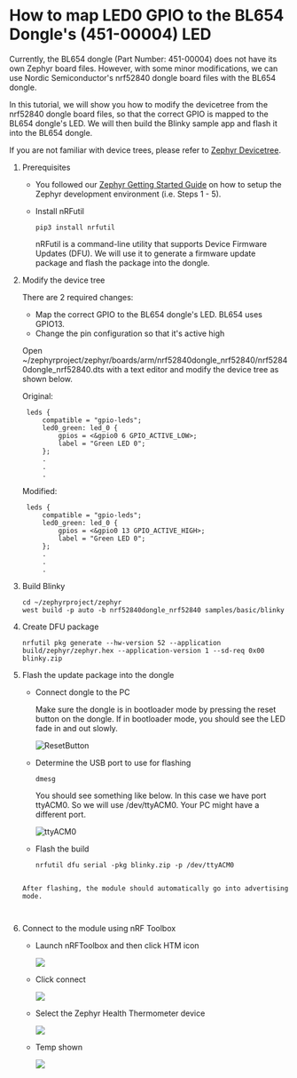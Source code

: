 # How to map LED0 GPIO to the BL654 Dongle's (451-00004) LED

Currently, the BL654 dongle (Part Number: 451-00004) does not have its own Zephyr board files. However, with some minor modifications, we can use Nordic Semiconductor's nrf52840 dongle board files with the BL654 dongle.

In this tutorial, we will show you how to modify the devicetree from the nrf52840 dongle board files, so that the correct GPIO is mapped to the BL654 dongle's LED. We will then build the Blinky sample app and flash it into the BL654 dongle.

If you are not familiar with device trees, please refer to [Zephyr Devicetree](https://docs.zephyrproject.org/latest/guides/dts/index.html).



1. Prerequisites

   - You followed our [Zephyr Getting Started Guide](ubuntu.md) on how to setup the Zephyr development environment (i.e. Steps 1 - 5).

   - Install nRFutil

     ```
     pip3 install nrfutil
     ```

     nRFutil is a command-line utility that supports Device Firmware Updates (DFU). We will use it to generate a firmware update package and flash the package into the dongle.

     

2. Modify the device tree

   There are 2 required changes:

   - Map the correct GPIO to the BL654 dongle's LED. BL654 uses GPIO13.
   - Change the pin configuration so that it's active high

   

   Open ~/zephyrproject/zephyr/boards/arm/nrf52840dongle_nrf52840/nrf52840dongle_nrf52840.dts with a text editor and modify the device tree as shown below.

   

   Original:

   ```
   	leds {
   		compatible = "gpio-leds";
   		led0_green: led_0 {
   			gpios = <&gpio0 6 GPIO_ACTIVE_LOW>;
   			label = "Green LED 0";
   		};
   		.
   		.
   		.
   ```

   Modified:

   ```
   	leds {
   		compatible = "gpio-leds";
   		led0_green: led_0 {
   			gpios = <&gpio0 13 GPIO_ACTIVE_HIGH>;
   			label = "Green LED 0";
   		};
   		.
   		.
   		.
   ```

3. Build Blinky

   ```
   cd ~/zephyrproject/zephyr
   west build -p auto -b nrf52840dongle_nrf52840 samples/basic/blinky 
   ```
   
 
   
4. Create DFU package

   ```
   nrfutil pkg generate --hw-version 52 --application build/zephyr/zephyr.hex --application-version 1 --sd-req 0x00 blinky.zip 
   ```
   
   


5. Flash the update package into the dongle

   - Connect dongle to the PC

     Make sure the dongle is in bootloader mode by pressing the reset button on the dongle. If in bootloader mode, you should  see the LED fade in and out slowly.

     ![ResetButton](../images/dongle/ResetButton.PNG)

   - Determine the USB port to use for flashing

     ```
     dmesg
     ```

     You should see something like below. In this case we have port ttyACM0. So we will use /dev/ttyACM0. Your PC might have a different port.

     

     ![ttyACM0](../images/dongle/ttyACM0.png)

     

   - Flash the build

     ```
     nrfutil dfu serial -pkg blinky.zip -p /dev/ttyACM0 
     ```
   ```
     
   After flashing, the module should automatically go into advertising mode.
     
     
   ```

6. Connect to the module using nRF Toolbox

   - Launch nRFToolbox and then click HTM icon

     ![](../images/xtal/ClickHTM.png)

     

   - Click connect 

     ![](../images/xtal/Connect.png)

     

   - Select the Zephyr Health Thermometer device

     ![](../images/xtal/ClickHTS.png)

   - Temp shown

     ![](../images/xtal/Temp.png)

     

   

